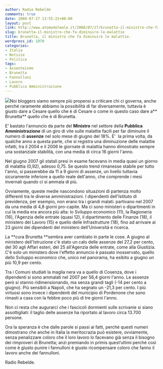 ```yaml
---
author: Radio Rebelde
comments: true
date: 2008-07-27 13:55:21+00:00
layout: post
link: http://www.atomodelmale.it/2008/07/27/brunetta-il-ministro-che-fa-diminuire-le-malattie/
slug: brunetta-il-ministro-che-fa-diminuire-le-malattie
title: Brunetta, il ministro che fa diminuire le malattie.
wordpress_id: 1070
categories:
- Italia
- Notizie
- Politica
tags:
- Assenteismo
- Brunetta
- Fannulloni
- Lavoro
- Pubblica Amministrazione
---
```


[![](http://www.atomodelmale.it/wp-content/uploads/2008/07/Brunetta.jpg)](http://www.atomodelmale.it/wp-content/uploads/2008/07/Brunetta.jpg)Noi bloggers siamo sempre più propensi a criticare chi ci governa, anche perché raramente abbiamo la possibilità di far diversamente, tuttavia è giusto dare a Cesare quello che è di Cesare o come in questo caso dare a** Brunetta** quello che è di Brunetta.

E’ bastato l'annuncio da parte del **Ministro** nel settore della **Pubblica Amministrazione** di un  giro di vite sulle malattie facili per far diminuire il numero di **assenze** nel solo mese di giugno del 18%. E'  la prima volta, da qualche anno a questa parte, che si registra una diminuzione delle malattie infatti, tra il 2004 e il 2006 le giornate di malattia hanno dimostrato sempre una sostanziale stabilità, con una media di circa 16 giorni l'anno.

Nel giugno 2007 gli statali presi in esame facevano in media quasi un giorno di malattia (0,92), adesso 0,75. Se questo trend rimanesse stabile per tutto l'anno, si passerebbe da 11 a 9 giorni di assenze, un livello tuttavia sicuramente inferiore a quello reale dell'anno, che comprende i mesi invernali quando ci si ammala di più.

<!-- more -->


Ovviamente, queste medie nascondono situazioni di partenza molto differenti tra le diverse amministrazioni. I dipendenti dell'Istituto di previdenza, per esempio, non erano tra i grandi malati: partivano nel 2007 da una media di 4,8 giorni pro-capite. Ma ci sono ministeri o dipartimenti in cui la media era ancora più alta: lo Sviluppo economico (11), la Ragioneria (16), l'Agenzia delle entrate (quasi 12), il dipartimento delle Finanze (18), il ministero del Lavoro (15) e quello delle Infrastrutture (18), fino ad arrivare ai 23 giorni dei dipendenti del ministero dell'Università e ricerca.

La **cura Brunetta **sembra aver cambiato in parte le cose. A giugno al ministero dell'Istruzione c'è stato un calo delle assenze del 27,2 per cento, del 30 agli Affari esteri, del 25 all'Agenzia delle entrate, come alla Giustizia. C'è solo un ministero dove l'effetto annuncio è passato inosservato, quello dello Sviluppo economico che, unico nel panorama, ha esibito a giugno un più 10,9 per cento.

Tra i Comuni studiati la maglia nera va a quello di Cosenza, dove i dipendenti si sono ammalati nel 2007 per 56,4 giorni l'anno. Le assenze però si stanno ridimensionando, ma senza grandi tagli (-14 per cento a giugno). Più sensibili a Napoli, che ha segnato un -21,3 per cento. I più virtuosi sono invece i dipendenti del municipio di Pordenone che sono rimasti a casa con la febbre poco più di tre giorni l'anno.

Non ci resta che augurarci che i fascicoli dormienti sulle scrivanie si siano assottigliati: il taglio delle assenze ha riportato al lavoro circa 13.700 persone.

Ora la speranza è che dalle parole si passi ai fatti, perché questi numeri dimostrano che anche in Italia la meritocrazia può esistere, ovviamente, senza penalizzare coloro che il loro lavoro lo facevano già senza il bisogno dei rimproveri di Brunetta; anzi premiando in primis quest’ultimi perché così come è giusto punire i fannulloni è giusto ricompensare coloro che fanno il lavoro anche dei fannulloni.

Radio Rebelde.
